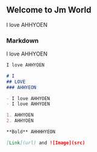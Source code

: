 ## Welcome to Jm World

I love AHHYOEN

### Markdown

I love AHHYOEN

```markdown
I love AHHYOEN

# I 
## LOVE
### AHHYEON

- I love AHHYOEN
- I love AHHYOEN

1. AHHYOEN
2. AHHYOEN

**Bold** AHHHHYEON

[Link](url) and ![Image](src)
```


